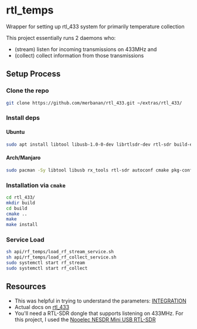 # rtl_temps
Wrapper for setting up rtl_433 system for primarily temperature collection

This project essentially runs 2 daemons who:  
 - (stream) listen for incoming transmissions on 433MHz and
 - (collect) collect information from those transmissions 

## Setup Process
### Clone the repo
```bash
git clone https://github.com/merbanan/rtl_433.git ~/extras/rtl_433/
```
### Install deps
#### Ubuntu
```bash
sudo apt install libtool libusb-1.0-0-dev librtlsdr-dev rtl-sdr build-essential autoconf cmake pkg-config
```
#### Arch/Manjaro
```bash
sudo pacman -Sy libtool libusb rx_tools rtl-sdr autoconf cmake pkg-config
```
### Installation via `cmake`
```bash
cd rtl_433/
mkdir build
cd build
cmake ..
make
make install
```

### Service Load
```bash
sh api/rf_temps/load_rf_stream_service.sh
sh api/rf_temps/load_rf_collect_service.sh
sudo systemctl start rf_stream
sudo systemctl start rf_collect
```

## Resources
- This was helpful in trying to understand the parameters: [INTEGRATION](https://triq.org/rtl_433/INTEGRATION.html)
- Actual docs on [rtl_433](https://github.com/merbanan/rtl_433#user-content-running)
- You'll need a RTL-SDR dongle that supports listening on 433MHz. For this project, I used the [Nooelec NESDR Mini USB RTL-SDR](https://www.nooelec.com/store/sdr/sdr-receivers/nesdr-mini.html)
